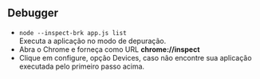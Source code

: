 ## Debugger

- `node --inspect-brk app.js list`  
  Executa a aplicação no modo de depuração.
- Abra o Chrome e forneça como URL **chrome://inspect**
- Clique em configure, opção Devices, caso não encontre sua aplicação
  executada pelo primeiro passo acima.
